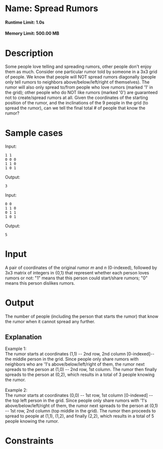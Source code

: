 # Name: Spread Rumors

#### Runtime Limit: 1.0s

#### Memory Limit: 500.00 MB

# Description
Some people love telling and spreading rumors, other people don't enjoy them as much.
Consider one particular rumor told by someone in a 3x3 grid of people.
We know that people will NOT spread rumors diagonally (people only tell rumors to neighbors above/below/left/right of themselves). 
The rumor will also only spread to/from people who love rumors (marked '1' in the grid); other people who do NOT like rumors (marked '0') are guaranteed not to create/spread rumors at all. 
Given the coordinates of the starting position of the rumor, and the inclinations of the 9 people in the grid (to spread the rumor), can we tell the final total # of people that know the rumor?

# Sample cases

Input:

```
1 1
0 0 0
1 1 0 
1 0 1
```

Output:

```
3
```

Input:

```
0 0
1 1 0
0 1 1 
1 0 1
```

Output:

```
5
```

# Input

A pair of coordinates of the original rumor $m$ and $n$ (0-indexed), followed by 3x3 matrix of integers in {0,1} that represent whether each person loves rumors or not: 
"1" means that this person could start/share  rumors; "0" means this person dislikes rumors.  
 
# Output

The number of people (including the person that starts the rumor) that know the rumor when it cannot spread any further.

<h2>Explanation</h2>
Example 1:<br>
The rumor starts at coordinates (1,1) -- 2nd row, 2nd column [0-indexed]-- the middle person in the grid.
Since people only share rumors with neighbors who are '1's above/below/left/right of them, the rumor next spreads to the person at (1,0) -- 2nd row, 1st column.
The rumor then finally spreads to the person at (0,2), which results in a total of 3 people knowing the rumor.
<br><br>
Example 2:<br>
The rumor starts at coordinates (0,0) -- 1st row, 1st column [0-indexed] -- the top left person in the grid.
Since people only share rumors with '1's above/below/left/right of them, the rumor next spreads to the person at (0,1) -- 1st row, 2nd column (top middle in the grid).
The rumor then proceeds to spread to people at (1,1), (1,2), and finally (2,2), which results in a total of 5 people knowing the rumor.

# Constraints
